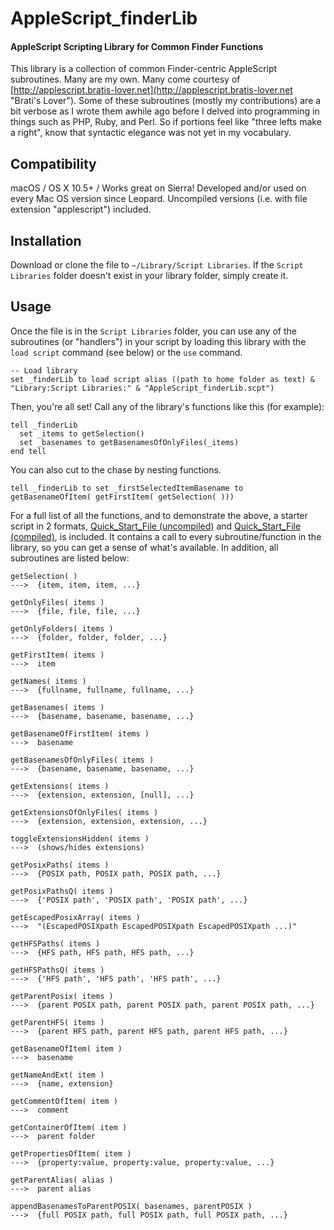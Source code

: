 # AppleScript_finderLib  
#### AppleScript Scripting Library for Common Finder Functions  

This library is a collection of common Finder-centric AppleScript subroutines. Many are my own. Many come courtesy of [http://applescript.bratis-lover.net](http://applescript.bratis-lover.net "Brati's Lover"). Some of these subroutines (mostly my contributions) are a bit verbose as I wrote them awhile ago before I delved into programming in things such as PHP, Ruby, and Perl. So if portions feel like "three lefts make a right", know that syntactic elegance was not yet in my vocabulary.
  
  
## Compatibility  

macOS / OS X 10.5+ / Works great on Sierra! Developed and/or used on every Mac OS version since Leopard. Uncompiled versions (i.e. with file extension "applescript") included.  
  
  
## Installation  

Download or clone the file to `~/Library/Script Libraries`. If the `Script Libraries` folder doesn't exist in your library folder, simply create it.
  
  
## Usage  

Once the file is in the `Script Libraries` folder, you can use any of the subroutines (or "handlers") in your script by loading this library with the `load script` command (see below) or the `use` command.

```applescript
-- Load library
set _finderLib to load script alias ((path to home folder as text) & "Library:Script Libraries:" & "AppleScript_finderLib.scpt")
```
  
Then, you're all set! Call any of the library's functions like this (for example):  
```applescript
tell _finderLib
  set _items to getSelection()
  set _basenames to getBasenamesOfOnlyFiles(_items)
end tell
```
  
You can also cut to the chase by nesting functions.  
```applescript
tell _finderLib to set _firstSelectedItemBasename to getBasenameOfItem( getFirstItem( getSelection( )))
```

For a full list of all the functions, and to demonstrate the above, a starter script in 2 formats, [Quick_Start_File (uncompiled)](https://raw.githubusercontent.com/ianthekirkland/AppleScript_finderLib/master/Quick_Start_File.applescript "Quick_Start_File") and [Quick_Start_File (compiled)](https://raw.githubusercontent.com/ianthekirkland/AppleScript_finderLib/master/Quick_Start_File.scpt "Quick_Start_File"), is included. It contains a call to every subroutine/function in the library, so you can get a sense of what's available. In addition, all subroutines are listed below:

```applescript  
getSelection( )
--->  {item, item, item, ...}
```
```applescript  
getOnlyFiles( items )
--->  {file, file, file, ...}
```
```applescript  
getOnlyFolders( items )
--->  {folder, folder, folder, ...}
```
```applescript  
getFirstItem( items )
--->  item
```
```applescript  
getNames( items )
--->  {fullname, fullname, fullname, ...}
```
```applescript  
getBasenames( items )
--->  {basename, basename, basename, ...}
```
```applescript  
getBasenameOfFirstItem( items )
--->  basename
```
```applescript  
getBasenamesOfOnlyFiles( items )
--->  {basename, basename, basename, ...}
```
```applescript  
getExtensions( items )
--->  {extension, extension, [null], ...}
```
```applescript  
getExtensionsOfOnlyFiles( items )
--->  {extension, extension, extension, ...}
```
```applescript  
toggleExtensionsHidden( items )
--->  (shows/hides extensions)
```
```applescript  
getPosixPaths( items )
--->  {POSIX path, POSIX path, POSIX path, ...}
```
```applescript  
getPosixPathsQ( items )
--->  {'POSIX path', 'POSIX path', 'POSIX path', ...}
```
```applescript  
getEscapedPosixArray( items )
--->  "(EscapedPOSIXpath EscapedPOSIXpath EscapedPOSIXpath ...)"
```
```applescript  
getHFSPaths( items )
--->  {HFS path, HFS path, HFS path, ...}
```
```applescript  
getHFSPathsQ( items )
--->  {'HFS path', 'HFS path', 'HFS path', ...}
```
```applescript  
getParentPosix( items )
--->  {parent POSIX path, parent POSIX path, parent POSIX path, ...}
```
```applescript  
getParentHFS( items )
--->  {parent HFS path, parent HFS path, parent HFS path, ...} 
```
```applescript  
getBasenameOfItem( item )
--->  basename
```
```applescript  
getNameAndExt( item )
--->  {name, extension}
```
```applescript  
getCommentOfItem( item )
--->  comment
```
```applescript  
getContainerOfItem( item )
--->  parent folder
```
```applescript  
getPropertiesOfItem( item )
--->  {property:value, property:value, property:value, ...}
```
```applescript  
getParentAlias( alias )
--->  parent alias
```
```applescript  
appendBasenamesToParentPOSIX( basenames, parentPOSIX )
--->  {full POSIX path, full POSIX path, full POSIX path, ...}  
```
